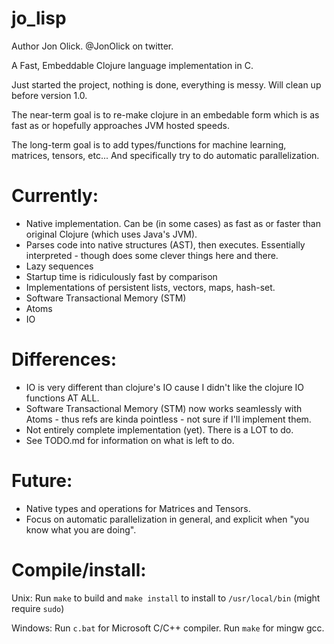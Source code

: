 # jo_lisp

Author Jon Olick. @JonOlick on twitter. 

A Fast, Embeddable Clojure language implementation in C. 

Just started the project, nothing is done, everything is messy. Will clean up before version 1.0.

The near-term goal is to re-make clojure in an embedable form which is as fast as or hopefully approaches JVM hosted speeds. 

The long-term goal is to add types/functions for machine learning, matrices, tensors, etc... And specifically try to do automatic parallelization. 

# Currently:
* Native implementation. Can be (in some cases) as fast as or faster than original Clojure (which uses Java's JVM). 
* Parses code into native structures (AST), then executes. Essentially interpreted - though does some clever things here and there. 
* Lazy sequences
* Startup time is ridiculously fast by comparison
* Implementations of persistent lists, vectors, maps, hash-set.
* Software Transactional Memory (STM)
* Atoms
* IO

# Differences:
* IO is very different than clojure's IO cause I didn't like the clojure IO functions AT ALL.
* Software Transactional Memory (STM) now works seamlessly with Atoms - thus refs are kinda pointless - not sure if I'll implement them.
* Not entirely complete implementation (yet). There is a LOT to do.
* See TODO.md for information on what is left to do.

# Future:
* Native types and operations for Matrices and Tensors. 
* Focus on automatic parallelization in general, and explicit when "you know what you are doing". 

# Compile/install:

Unix:
Run `make` to build and `make install` to install to `/usr/local/bin` (might require `sudo`)

Windows:
Run `c.bat` for Microsoft C/C++ compiler. Run `make` for mingw gcc.
